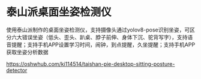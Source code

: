 # 泰山派桌面坐姿检测仪
使用泰山派制作的桌面坐姿检测仪，支持摄像头通过yolov8-pose识别坐姿，可区分六大错误坐姿（低头、歪头、趴桌、脖子前伸、身体下沉、驼背写字），支持语音提醒；支持手机APP设置学习时间，闹钟，到点提醒，久坐提醒；支持手机APP获取坐姿分析数据<br>

https://oshwhub.com/ki114514/taishan-pie-desktop-sitting-posture-detector
